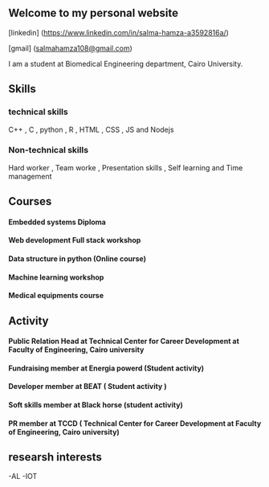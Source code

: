 ## Welcome to my personal website 

[linkedin] (https://www.linkedin.com/in/salma-hamza-a3592816a/)  

[gmail] (salmahamza108@gmail.com) 

I am a student at Biomedical Engineering department, Cairo University.

## Skills
### technical skills
C++ , C , python , R , HTML , CSS , JS and Nodejs

### Non-technical skills
Hard worker , Team worke , Presentation skills , Self learning and Time management  

## Courses
#### Embedded systems Diploma
#### Web development Full stack workshop 
#### Data structure in python (Online course)
#### Machine learning workshop 
#### Medical equipments course

## Activity 
#### Public Relation Head at Technical Center for Career Development at Faculty of Engineering, Cairo university
####  Fundraising member at Energia powerd (Student activity)
####  Developer member at BEAT ( Student activity )
####  Soft skills member at Black horse (student activity)
#### PR member at TCCD ( Technical Center for Career Development at Faculty of Engineering, Cairo university)

## researsh interests
-AL 
-IOT
